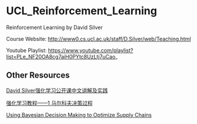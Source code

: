 # UCL_Reinforcement_Learning
Reinforcement Learning by David Silver

Course Website: http://www0.cs.ucl.ac.uk/staff/D.Silver/web/Teaching.html

Youtube Playlist: https://www.youtube.com/playlist?list=PLe_NF20OA8cg7aiH0PYtc8UzLtj7uCao_

## Other Resources

[David Silver强化学习公开课中文讲解及实践](https://zhuanlan.zhihu.com/reinforce)

[强化学习教程——1 马尔科夫决策过程](https://zhuanlan.zhihu.com/p/26854235)

[Using Bayesian Decision Making to Optimize Supply Chains](https://twiecki.io/blog/2019/01/14/supply_chain/)